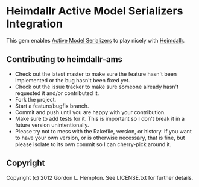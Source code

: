 # Heimdallr Active Model Serializers Integration

This gem enables [Active Model Serializers](https://github.com/josevalim/active_model_serializers) to play nicely with [Heimdallr](https://github.com/roundlake/heimdallr).

## Contributing to heimdallr-ams
 
* Check out the latest master to make sure the feature hasn't been implemented or the bug hasn't been fixed yet.
* Check out the issue tracker to make sure someone already hasn't requested it and/or contributed it.
* Fork the project.
* Start a feature/bugfix branch.
* Commit and push until you are happy with your contribution.
* Make sure to add tests for it. This is important so I don't break it in a future version unintentionally.
* Please try not to mess with the Rakefile, version, or history. If you want to have your own version, or is otherwise necessary, that is fine, but please isolate to its own commit so I can cherry-pick around it.

## Copyright

Copyright (c) 2012 Gordon L. Hempton. See LICENSE.txt for
further details.

